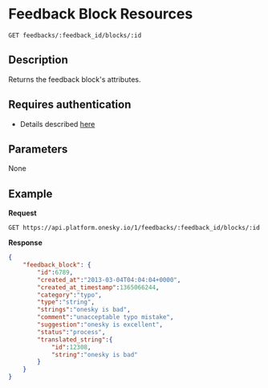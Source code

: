 # Feedback Block Resources
    GET feedbacks/:feedback_id/blocks/:id

## Description
Returns the feedback block's attributes.

## Requires authentication
- Details described [here](/README.md#authentication)

## Parameters
None

## Example
**Request**

    GET https://api.platform.onesky.io/1/feedbacks/:feedback_id/blocks/:id

**Response**
``` json
{
    "feedback_block": {
        "id":6789,
        "created_at":"2013-03-04T04:04:04+0000",
        "created_at_timestamp":1365066244,
        "category":"typo",
        "type":"string",
        "strings":"onesky is bad",
        "comment":"unacceptable typo mistake",
        "suggestion":"onesky is excellent",
        "status":"process",
        "translated_string":{
            "id":12308,
            "string":"onesky is bad"
        }
    }
}
```
